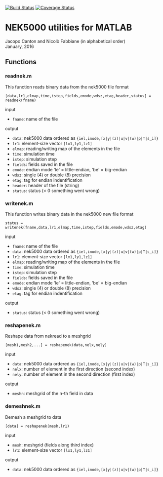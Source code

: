 [![Build Status](https://travis-ci.org/nfabbiane/nekmatlab.svg?branch=master)](https://travis-ci.org/nfabbiane/nekmatlab/builds)
[![Coverage Status](https://coveralls.io/repos/github/nfabbiane/nekmatlab/badge.svg?branch=master)](https://coveralls.io/github/nfabbiane/nekmatlab?branch=master)

# NEK5000 utilities for MATLAB

Jacopo Canton and Nicolò Fabbiane (in alphabetical order) <br /> 
January, 2016


## Functions


### readnek.m
This function reads binary data from the nek5000 file format

`[data,lr1,elmap,time,istep,fields,emode,wdsz,etag,header,status] = readnek(fname)`

input
   - `fname`:  name of the file 

output
   - `data`:   nek5000 data ordered as `{iel,inode,[x|y|(z)|u|v|(w)|p|T|s_i]}`
   - `lr1`:    element-size vector `[lx1,ly1,lz1]`
   - `elmap`:  reading/writing map of the elements in the file
   - `time`:   simulation time
   - `istep`:  simulation step
   - `fields`: fields saved in the file
   - `emode`:  endian mode 'le' = little-endian, 'be' = big-endian
   - `wdsz`:   single (4) or double (8) precision
   - `etag`:   tag for endian indentification
   - `header`: header of the file (string)
   - `status`: status (< 0 something went wrong)


### writenek.m
This function writes binary data in the nek5000 new file format

`status = writenek(fname,data,lr1,elmap,time,istep,fields,emode,wdsz,etag)`

input
   - `fname`:  name of the file
   - `data`:   nek5000 data ordered as `{iel,inode,[x|y|(z)|u|v|(w)|p|T|s_i]}`
   - `lr1`:    element-size vector `[lx1,ly1,lz1]`
   - `elmap`:  reading/writing map of the elements in the file
   - `time`:   simulation time
   - `istep`:  simulation step
   - `fields`: fields saved in the file
   - `emode`:  endian mode 'le' = little-endian, 'be' = big-endian
   - `wdsz`:   single (4) or double (8) precision
   - `etag`:   tag for endian indentification

output
   - `status`: status (< 0 something went wrong)


### reshapenek.m
Reshape data from nekread to a meshgrid

`[mesh1,mesh2,...] = reshapenek(data,nelx,nely)`

input
   - `data`:   nek5000 data ordered as `{iel,inode,[x|y|(z)|u|v|(w)|p|T|s_i]}`
   - `nelx`:   number of element in the first direction (second index)
   - `nely`:   number of element in the second direction (first index)

output
   - `meshn`:  meshgrid of the n-th field in data


### demeshnek.m
Demesh a meshgrid to data

`[data] = reshapenek(mesh,lr1)`

input
   - `mesh`:   meshgrid (fields along third index)
   - `lr1`:    element-size vector `[lx1,ly1,lz1]`

output
   - `data`:   nek5000 data ordered as `{iel,inode,[x|y|(z)|u|v|(w)|p|T|s_i]}`